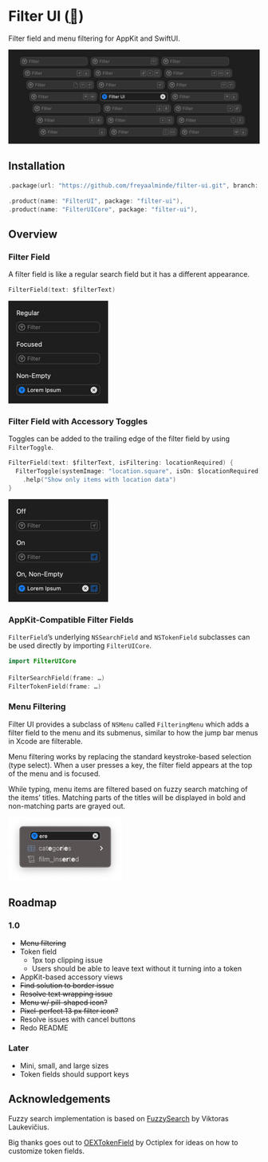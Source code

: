 # Filter UI (<abbr title="Work in Progress">🚧</abbr>)

Filter field and menu filtering for AppKit and SwiftUI.

<picture>
  <source media="(prefers-color-scheme: dark)" srcset="Screenshots/Logo~dark@2x.png?raw=true 2x, Screenshots/Logo~dark@1x.png?raw=true 1x">
  <source media="(prefers-color-scheme: light)" srcset="Screenshots/Logo~light@2x.png?raw=true 2x, Screenshots/Logo~light@1x.png?raw=true 1x">
  <img alt="" src="Screenshots/Logo~dark@2x.png?raw=true" width="640">
</picture>


## Installation

```swift
.package(url: "https://github.com/freyaalminde/filter-ui.git", branch: "main"),
```

```swift
.product(name: "FilterUI", package: "filter-ui"),
.product(name: "FilterUICore", package: "filter-ui"),
```


## Overview

### Filter Field

A filter field is like a regular search field but it has a different appearance. 

```swift
FilterField(text: $filterText)
```

<picture>
  <source media="(prefers-color-scheme: dark)" srcset="Screenshots/BasicUsage~dark@2x.png?raw=true 2x, Screenshots/BasicUsage~dark@1x.png?raw=true 1x">
  <source media="(prefers-color-scheme: light)" srcset="Screenshots/BasicUsage~light@2x.png?raw=true 2x, Screenshots/BasicUsage~light@1x.png?raw=true 1x">
  <img alt="" src="Screenshots/BasicUsage~dark@2x.png?raw=true" width="200">
</picture>


<!--### Filter Field with Custom Prompt-->
<!---->
<!--```swift-->
<!--FilterField(text: $filterText, prompt: "Hello")-->
<!--```-->


### Filter Field with Accessory Toggles

Toggles can be added to the trailing edge of the filter field by using `FilterToggle`.

```swift
FilterField(text: $filterText, isFiltering: locationRequired) {
  FilterToggle(systemImage: "location.square", isOn: $locationRequired)
    .help("Show only items with location data")
}
```

<picture>
  <source media="(prefers-color-scheme: dark)" srcset="Screenshots/AccessoryToggles~dark@2x.png?raw=true 2x, Screenshots/AccessoryToggles~dark@1x.png?raw=true 1x">
  <source media="(prefers-color-scheme: light)" srcset="Screenshots/AccessoryToggles~light@2x.png?raw=true 2x, Screenshots/AccessoryToggles~light@1x.png?raw=true 1x">
  <img alt="" src="Screenshots/AccessoryToggles~dark@2x.png?raw=true" width="200">
</picture>


### AppKit-Compatible Filter Fields

`FilterField`’s underlying `NSSearchField` and `NSTokenField` subclasses can be used directly by importing `FilterUICore`.

```swift
import FilterUICore

FilterSearchField(frame: …)
FilterTokenField(frame: …)
```


### Menu Filtering

Filter UI provides a subclass of `NSMenu` called `FilteringMenu` which adds a filter field to the menu and its submenus, similar to how the jump bar menus in Xcode are filterable.

Menu filtering works by replacing the standard keystroke-based selection (type select). When a user presses a key, the filter field appears at the top of the menu and is focused.

While typing, menu items are filtered based on fuzzy search matching of the items’ titles. Matching parts of the titles will be displayed in bold and non-matching parts are grayed out.

<img alt="" src="Screenshots/FilteringMenu~dark@2x.png?raw=true" width="228">


## Roadmap

### 1.0

* ~~Menu filtering~~
* Token field
  - 1px top clipping issue
  - Users should be able to leave text without it turning into a token
* AppKit-based accessory views
* ~~Find solution to border issue~~
* ~~Resolve text wrapping issue~~
* ~~Menu w/ pill-shaped icon?~~
* ~~Pixel-perfect 13 px filter icon?~~
* Resolve issues with cancel buttons
* Redo README


### Later

* Mini, small, and large sizes
* Token fields should support keys


## Acknowledgements

Fuzzy search implementation is based on [FuzzySearch](https://github.com/viktorasl/FuzzySearch) by Viktoras Laukevičius.

Big thanks goes out to [OEXTokenField](https://github.com/octiplex/OEXTokenField) by 
Octiplex for ideas on how to customize token fields.


